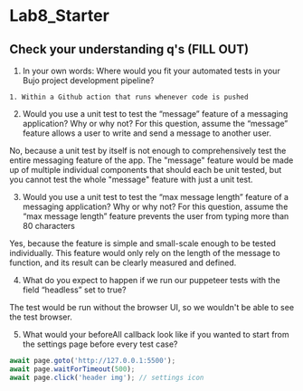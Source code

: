 # Lab8_Starter

## Check your understanding q's (FILL OUT)
1. In your own words: Where would you fit your automated tests in your Bujo project development pipeline?

`1. Within a Github action that runs whenever code is pushed`

2. Would you use a unit test to test the “message” feature of a messaging application? Why or why not? For this question, assume the “message” feature allows a user to write and send a message to another user.

No, because a unit test by itself is not enough to comprehensively test the entire messaging feature of the app. The "message" feature would be made up of multiple individual components that should each be unit tested, but you cannot test the whole "message" feature with just a unit test.

3. Would you use a unit test to test the “max message length” feature of a messaging application? Why or why not? For this question, assume the “max message length” feature prevents the user from typing more than 80 characters

Yes, because the feature is simple and small-scale enough to be tested individually. This feature would only rely on the length of the message to function, and its result can be clearly measured and defined.

4. What do you expect to happen if we run our puppeteer tests with the field “headless” set to true?

The test would be run without the browser UI, so we wouldn't be able to see the test browser.

5. What would your beforeAll callback look like if you wanted to start from the settings page before every test case?

```javascript
await page.goto('http://127.0.0.1:5500');
await page.waitForTimeout(500);
await page.click('header img'); // settings icon
```